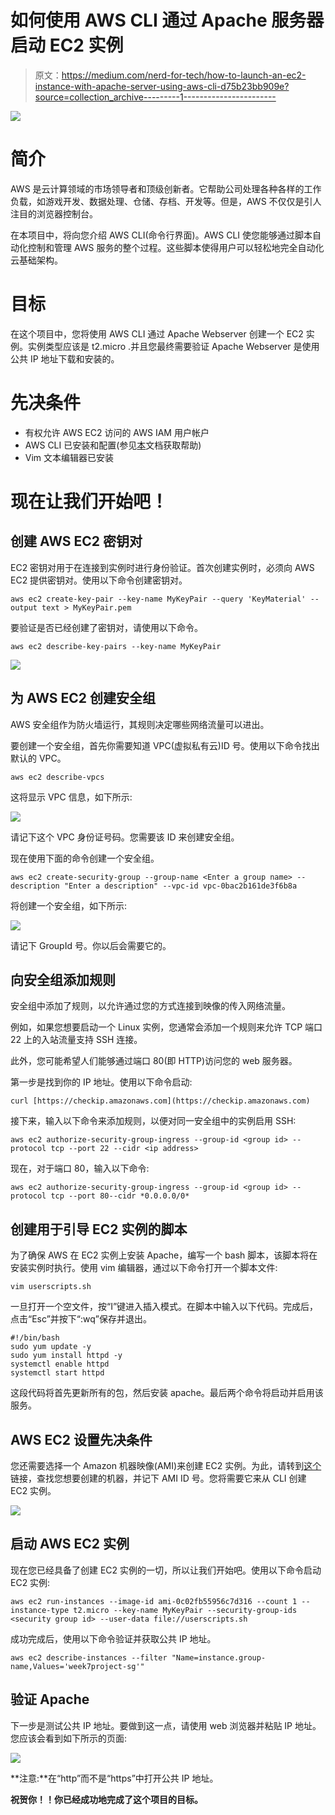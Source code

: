 # 如何使用 AWS CLI 通过 Apache 服务器启动 EC2 实例

> 原文：<https://medium.com/nerd-for-tech/how-to-launch-an-ec2-instance-with-apache-server-using-aws-cli-d75b23bb909e?source=collection_archive---------1----------------------->

![](img/b987ddc39d2badecda5d1e814c59519d.png)

# **简介**

AWS 是云计算领域的市场领导者和顶级创新者。它帮助公司处理各种各样的工作负载，如游戏开发、数据处理、仓储、存档、开发等。但是，AWS 不仅仅是引人注目的浏览器控制台。

在本项目中，将向您介绍 AWS CLI(命令行界面)。AWS CLI 使您能够通过脚本自动化控制和管理 AWS 服务的整个过程。这些脚本使得用户可以轻松地完全自动化云基础架构。

# 目标

在这个项目中，您将使用 AWS CLI 通过 Apache Webserver 创建一个 EC2 实例。实例类型应该是 t2.micro .并且您最终需要验证 Apache Webserver 是使用公共 IP 地址下载和安装的。

# 先决条件

*   有权允许 AWS EC2 访问的 AWS IAM 用户帐户
*   AWS CLI 已安装和配置(参见[本](https://docs.aws.amazon.com/cli/latest/userguide/getting-started-install.html)文档获取帮助)
*   Vim 文本编辑器已安装

# 现在让我们开始吧！

## **创建 AWS EC2 密钥对**

EC2 密钥对用于在连接到实例时进行身份验证。首次创建实例时，必须向 AWS EC2 提供密钥对。使用以下命令创建密钥对。

```
aws ec2 create-key-pair --key-name MyKeyPair --query 'KeyMaterial' --output text > MyKeyPair.pem
```

要验证是否已经创建了密钥对，请使用以下命令。

```
aws ec2 describe-key-pairs --key-name MyKeyPair
```

![](img/ea1568d863f82ebfc93654d3849190f9.png)

## 为 AWS EC2 创建安全组

AWS 安全组作为防火墙运行，其规则决定哪些网络流量可以进出。

要创建一个安全组，首先你需要知道 VPC(虚拟私有云)ID 号。使用以下命令找出默认的 VPC。

```
aws ec2 describe-vpcs
```

这将显示 VPC 信息，如下所示:

![](img/2929a972000669269675a1703713d56e.png)

请记下这个 VPC 身份证号码。您需要该 ID 来创建安全组。

现在使用下面的命令创建一个安全组。

```
aws ec2 create-security-group --group-name <Enter a group name> --description "Enter a description" --vpc-id vpc-0bac2b161de3f6b8a
```

将创建一个安全组，如下所示:

![](img/9d4bcfa0512248d7082682f59bcd7d3c.png)

请记下 GroupId 号。你以后会需要它的。

## 向安全组添加规则

安全组中添加了规则，以允许通过您的方式连接到映像的传入网络流量。

例如，如果您想要启动一个 Linux 实例，您通常会添加一个规则来允许 TCP 端口 22 上的入站流量支持 SSH 连接。

此外，您可能希望人们能够通过端口 80(即 HTTP)访问您的 web 服务器。

第一步是找到你的 IP 地址。使用以下命令启动:

```
curl [https://checkip.amazonaws.com](https://checkip.amazonaws.com)
```

接下来，输入以下命令来添加规则，以便对同一安全组中的实例启用 SSH:

```
aws ec2 authorize-security-group-ingress --group-id <group id> --protocol tcp --port 22 --cidr <ip address>
```

现在，对于端口 80，输入以下命令:

```
aws ec2 authorize-security-group-ingress --group-id <group id> --protocol tcp --port 80--cidr *0.0.0.0/0*
```

## 创建用于引导 EC2 实例的脚本

为了确保 AWS 在 EC2 实例上安装 Apache，编写一个 bash 脚本，该脚本将在安装实例时执行。使用 vim 编辑器，通过以下命令打开一个脚本文件:

```
vim userscripts.sh
```

一旦打开一个空文件，按“I”键进入插入模式。在脚本中输入以下代码。完成后，点击“Esc”并按下“:wq”保存并退出。

```
#!/bin/bash
sudo yum update -y
sudo yum install httpd -y
systemctl enable httpd
systemctl start httpd
```

这段代码将首先更新所有的包，然后安装 apache。最后两个命令将启动并启用该服务。

## AWS EC2 设置先决条件

您还需要选择一个 Amazon 机器映像(AMI)来创建 EC2 实例。为此，请转到[这个](https://us-east-1.console.aws.amazon.com/ec2/v2/home?region=us-east-1#LaunchInstanceWizard)链接，查找您想要创建的机器，并记下 AMI ID 号。您将需要它来从 CLI 创建 EC2 实例。

![](img/e35591055006290458f0eccf976e681f.png)

## 启动 AWS EC2 实例

现在您已经具备了创建 EC2 实例的一切，所以让我们开始吧。使用以下命令启动 EC2 实例:

```
aws ec2 run-instances --image-id ami-0c02fb55956c7d316 --count 1 --instance-type t2.micro --key-name MyKeyPair --security-group-ids <security group id> --user-data file://userscripts.sh
```

成功完成后，使用以下命令验证并获取公共 IP 地址。

```
aws ec2 describe-instances --filter "Name=instance.group-name,Values='week7project-sg'"
```

## 验证 Apache

下一步是测试公共 IP 地址。要做到这一点，请使用 web 浏览器并粘贴 IP 地址。您应该会看到如下所示的页面:

![](img/8b7c1f8c02be6ab719a8daf3d5a14a48.png)

**注意:**在“http”而不是“https”中打开公共 IP 地址。

**祝贺你！！你已经成功地完成了这个项目的目标。**